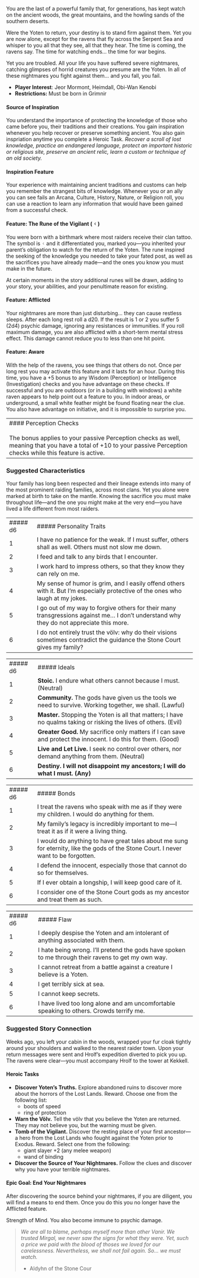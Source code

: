 You are the last of a powerful family that, for generations, has kept watch on the ancient woods, the great mountains, and the howling sands of the southern deserts.

Were the Yoten to return, your destiny is to stand firm against them. Yet you are now alone, except for the ravens that fly across the Serpent Sea and whisper to you all that they see, all that they hear. The time is coming, the ravens say. The time for watching ends... the time for war begins.

Yet you are troubled. All your life you have suffered severe nightmares, catching glimpses of horrid creatures you presume are the Yoten. In all of these nightmares you fight against them… and you fall, you fail.

- **Player Interest**: Jeor Mormont, Heimdall, Obi-Wan Kenobi   
- **Restrictions:** Must be born in Grimnir

#### Source of Inspiration
You understand the importance of protecting the knowledge of those who came before you, their traditions and their creations. You gain inspiration whenever you help recover or preserve something ancient. You also gain inspriation anytime you complete a Heroic Task.
_Recover a scroll of lost knowledge, practice an endangered language, protect an important historic or religious site, preserve an ancient relic, learn a custom or technique of an old society._

#### Inspiration Feature
Your experience with maintaining ancient traditions and customs can help you remember the strangest bits of knowledge. Whenever you or an ally you can see fails an Arcana, Culture, History, Nature, or Religion roll, you can use a reaction to learn any information that would have been gained from a successful check.

#### Feature: The Rune of the Vigilant ( ᚲ )

You were born with a birthmark where most raiders receive their clan tattoo. The symbol is ᚲ and it differentiated you, marked you—you inherited your parent’s obligation to watch for the return of the Yoten. The rune inspired the seeking of the knowledge you needed to take your fated post, as well as the sacrifices you have already made—and the ones you know you must make in the future.

At certain moments in the story additional runes will be drawn, adding to your story, your abilities, and your penultimate reason for existing.

#### Feature: Afflicted

Your nightmares are more than just disturbing… they can cause restless sleeps. After each long rest roll a d20. If the result is 1 or 2 you suffer 5 (2d4) psychic damage, ignoring any resistances or immunities. If you roll maximum damage, you are also afflicted with a short-term mental stress effect. This damage cannot reduce you to less than one hit point.

#### Feature: Aware

With the help of the ravens, you see things that others do not. Once per long rest you may activate this feature and it lasts for an hour. During this time, you have a +5 bonus to any Wisdom (Perception) or Intelligence (Investigation) checks and you have advantage on these checks. If successful and you are outdoors (or in a building with windows) a white raven appears to help point out a feature to you. In indoor areas, or underground, a small white feather might be found floating near the clue. You also have advantage on initiative, and it is impossible to surprise you.

  

|   |
|---|
|#### Perception Checks <br><br>The bonus applies to your passive Perception checks as well, meaning that you have a total of +10 to your passive Perception checks while this feature is active.|

### Suggested Characteristics

Your family has long been respected and their lineage extends into many of the most prominent raiding families, across most clans. Yet you alone were marked at birth to take on the mantle. Knowing the sacrifice you must make throughout life—and the one you might make at the very end—you have lived a life different from most raiders.  
  

|   |   |
|---|---|
|##### d6|##### Personality Traits|
|1|I have no patience for the weak. If I must suffer, others shall as well. Others must not slow me down.|
|2|I feed and talk to any birds that I encounter.|
|3|I work hard to impress others, so that they know they can rely on me.|
|4|My sense of humor is grim, and I easily offend others with it. But I’m especially protective of the ones who laugh at my jokes.|
|5|I go out of my way to forgive others for their many transgressions against me… I don’t understand why they do not appreciate this more.|
|6|I do not entirely trust the völv: why do their visions sometimes contradict the guidance the Stone Court gives my family?|

|   |   |
|---|---|
|##### d6|##### Ideals|
|1|**Stoic.** I endure what others cannot because I must. (Neutral)|
|2|**Community.** The gods have given us the tools we need to survive. Working together, we shall. (Lawful)|
|3|**Master.** Stopping the Yoten is all that matters; I have no qualms taking or risking the lives of others. (Evil)|
|4|**Greater Good.** My sacrifice only matters if I can save and protect the innocent. I do this for them. (Good)|
|5|**Live and Let Live.** I seek no control over others, nor demand anything from them. (Neutral)|
|6|**Destiny. I will not disappoint my ancestors; I will do what I must. (Any)**|

|   |   |
|---|---|
|##### d6|##### Bonds|
|1|I treat the ravens who speak with me as if they were my children. I would do anything for them.|
|2|My family’s legacy is incredibly important to me—I treat it as if it were a living thing.|
|3|I would do anything to have great tales about me sung for eternity, like the gods of the Stone Court. I never want to be forgotten.|
|4|I defend the innocent, especially those that cannot do so for themselves.|
|5|If I ever obtain a longship, I will keep good care of it.|
|6|I consider one of the Stone Court gods as my ancestor and treat them as such.|

|   |   |
|---|---|
|##### d6|##### Flaw|
|1|I deeply despise the Yoten and am intolerant of anything associated with them.|
|2|I hate being wrong. I’ll pretend the gods have spoken to me through their ravens to get my own way.|
|3|I cannot retreat from a battle against a creature I believe is a Yoten.|
|4|I get terribly sick at sea.|
|5|I cannot keep secrets.|
|6|I have lived too long alone and am uncomfortable speaking to others. Crowds terrify me.|

### Suggested Story Connection  

Weeks ago, you left your cabin in the woods, wrapped your fur cloak tightly around your shoulders and walked to the nearest raider town. Upon your return messages were sent and Hrolf’s expedition diverted to pick you up. The ravens were clear—you must accompany Hrolf to the tower at Kekkell.

  

#### Heroic Tasks

- **Discover Yoten’s Truths.** Explore abandoned ruins to discover more about the horrors of the Lost Lands. Reward. Choose one from the following list:  
    - boots of speed
    - ring of protection
- **Warn the Völv.** Tell the völv that you believe the Yoten are returned. They may not believe you, but the warning must be given.  
- **Tomb of the Vigilant.** Discover the resting place of your first ancestor—a hero from the Lost Lands who fought against the Yoten prior to Exodus. Reward. Select one from the following:  
    - giant slayer +2 (any melee weapon)
    - wand of binding
- **Discover the Source of Your Nightmares.** Follow the clues and discover why you have your terrible nightmares. 

  

#### Epic Goal: End Your Nightmares

After discovering the source behind your nightmares, if you are diligent, you will find a means to end them. Once you do this you no longer have the Afflicted feature.

Strength of Mind. You also become immune to psychic damage.

  

> _We are all to blame, perhaps myself more than other Vanir. We trusted Mirgal, we never saw the signs for what they were. Yet, such a price we paid with the blood of thoses we loved for our carelessness. Nevertheless, we shall not fail again. So... we must watch._  
> - Aldyhn of the Stone Cour